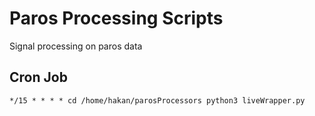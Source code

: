 # Paros Processing Scripts
Signal processing on paros data

## Cron Job

```
*/15 * * * * cd /home/hakan/parosProcessors python3 liveWrapper.py
```